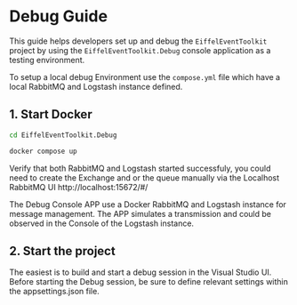 # Debug Guide

This guide helps developers set up and debug the `EiffelEventToolkit` project by using the `EiffelEventToolkit.Debug` console application as a testing environment.

To setup a local debug Environment use the `compose.yml` file which have a local RabbitMQ and Logstash instance defined.

## 1. Start Docker

```sh
cd EiffelEventToolkit.Debug

docker compose up
```

Verify that both RabbitMQ and Logstash started successfuly, you could need to create the Exchange and or the queue manually via the Localhost RabbitMQ UI http://localhost:15672/#/

The Debug Console APP use a Docker RabbitMQ and Logstash instance for message management. The APP simulates a transmission and could be observed in the Console of the Logstash instance.

## 2. Start the project

The easiest is to build and start a debug session in the Visual Studio UI. Before starting the Debug session, be sure to define relevant settings within the appsettings.json file.